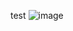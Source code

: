 test
![image](https://user-images.githubusercontent.com/25702828/211980887-ceafe351-eacc-433a-85c8-2767e193f8e5.png)
